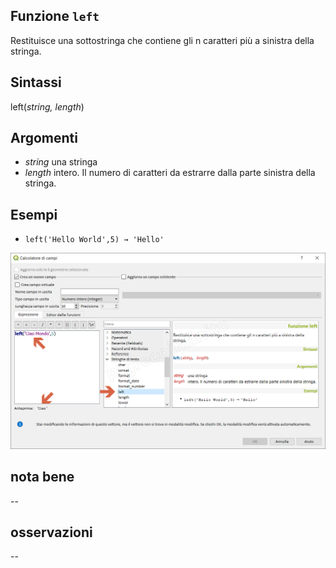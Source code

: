 ## Funzione `left`

Restituisce una sottostringa che contiene gli n caratteri più a sinistra della stringa.

## Sintassi

left(_string, length_)

## Argomenti

* _string_ una stringa
* _length_ intero. Il numero di caratteri da estrarre dalla parte sinistra della stringa.

## Esempi

* `left('Hello World',5) → 'Hello'`

![](/img/stringhe_di_testo/left/left1.png)

## nota bene

--

## osservazioni

--